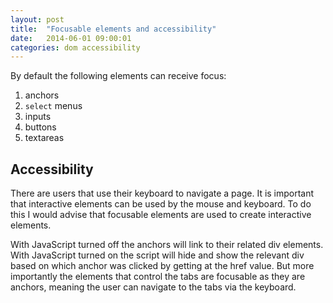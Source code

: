 ```yaml
---
layout: post
title:  "Focusable elements and accessibility"
date:   2014-06-01 09:00:01
categories: dom accessibility
---
```


By default the following elements can receive focus:

1. anchors
2. `select` menus
3. inputs
4. buttons
5. textareas

## Accessibility

There are users that use their keyboard to navigate a page. It is important that interactive elements can be used by the mouse and keyboard. To do this I would advise that focusable elements are used to create interactive elements.

<!--
Article by Snook
I came across this article by Snook recently. I wanted to check it out for myself.



I created a test page and put it through the following browsers: IE6+, FF3+, Chrome, Opera 10.5. I found that just as Snook said, giving an element a tabindex of “0″ allowed it to receive focus, as well as not affecting the way the rest of the document flow receives focus – apart from Opera.



Opera will focus on the element programatically through JavaScript, but will not:

apply native browser styling for focus (no outline etc)
allow the element to receive focus via keyboard
Note: In Opera you have to use ctrl+UP or ctrl+DOWN to navigate page elements by keyboard.



I think I care about Opera too much to ignore this issue. I am certain focusable elements can be used to achieve the same functionality – at least I haven’t experienced a situation so far that proves otherwise.

Solving Snook’s accessibility problem by example
Snook said “For example, let’s say you wanted to create a tabbed interface for some information on the screen. The headings for each section could be the tabs. Having them as links doesn’t make much sense since the links wouldn’t go anywhere. But having them as keyboard focusable means you could set up onfocus events to bring the selected tab to the forefront.”


I don’t agree with Snook that the tabs don’t go anywhere with JavaScript off. I would solve this by creating mark-up like this:

http://gist.github.com/651170
-->

With JavaScript turned off the anchors will link to their related div elements. With JavaScript turned on the script will hide and show the relevant div based on which anchor was clicked by getting at the href value. But more importantly the elements that control the tabs are focusable as they are anchors, meaning the user can navigate to the tabs via the keyboard.